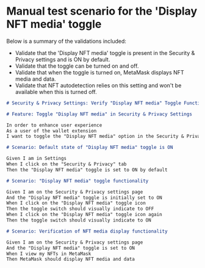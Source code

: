 # Manual test scenario for the 'Display NFT media' toggle

Below is a summary of the validations included:

- Validate that the 'Display NFT media' toggle is present in the Security & Privacy settings and is ON by default.
- Validate that the toggle can be turned on and off.
- Validate that when the toggle is turned on, MetaMask displays NFT media and data.
- Validate that NFT autodetection relies on this setting and won't be available when this is turned off.

```markdown
# Security & Privacy Settings: Verify "Display NFT media" Toggle Functionality

# Feature: Toggle "Display NFT media" in Security & Privacy Settings

In order to enhance user experience
As a user of the wallet extension
I want to toggle the "Display NFT media" option in the Security & Privacy Settings

# Scenario: Default state of "Display NFT media" toggle is ON

Given I am in Settings
When I click on the "Security & Privacy" tab
Then the "Display NFT media" toggle is set to ON by default

# Scenario: "Display NFT media" toggle functionality

Given I am on the Security & Privacy settings page
And the "Display NFT media" toggle is initially set to ON
When I click on the "Display NFT media" toggle icon
Then the toggle switch should visually indicate to OFF
When I click on the "Display NFT media" toggle icon again
Then the toggle switch should visually indicate to ON

# Scenario: Verification of NFT media display functionality

Given I am on the Security & Privacy settings page
And the "Display NFT media" toggle is set to ON
When I view my NFTs in MetaMask
Then MetaMask should display NFT media and data
```
